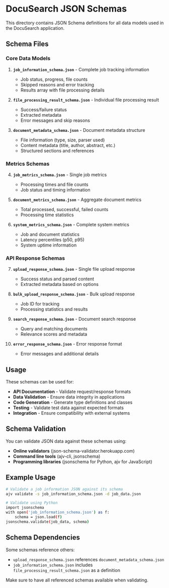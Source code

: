 # DocuSearch JSON Schemas

This directory contains JSON Schema definitions for all data models used in the DocuSearch application.

## Schema Files

### Core Data Models

1. **`job_information_schema.json`** - Complete job tracking information
   - Job status, progress, file counts
   - Skipped reasons and error tracking
   - Results array with file processing details

2. **`file_processing_result_schema.json`** - Individual file processing result
   - Success/failure status
   - Extracted metadata
   - Error messages and skip reasons

3. **`document_metadata_schema.json`** - Document metadata structure
   - File information (type, size, parser used)
   - Content metadata (title, author, abstract, etc.)
   - Structured sections and references

### Metrics Schemas

4. **`job_metrics_schema.json`** - Single job metrics
   - Processing times and file counts
   - Job status and timing information

5. **`document_metrics_schema.json`** - Aggregate document metrics
   - Total processed, successful, failed counts
   - Processing time statistics

6. **`system_metrics_schema.json`** - Complete system metrics
   - Job and document statistics
   - Latency percentiles (p50, p95)
   - System uptime information

### API Response Schemas

7. **`upload_response_schema.json`** - Single file upload response
   - Success status and parsed content
   - Extracted metadata based on options

8. **`bulk_upload_response_schema.json`** - Bulk upload response
   - Job ID for tracking
   - Processing statistics and results

9. **`search_response_schema.json`** - Document search response
   - Query and matching documents
   - Relevance scores and metadata

10. **`error_response_schema.json`** - Error response format
    - Error messages and additional details

## Usage

These schemas can be used for:

- **API Documentation** - Validate request/response formats
- **Data Validation** - Ensure data integrity in applications
- **Code Generation** - Generate type definitions and classes
- **Testing** - Validate test data against expected formats
- **Integration** - Ensure compatibility with external systems

## Schema Validation

You can validate JSON data against these schemas using:

- **Online validators** (json-schema-validator.herokuapp.com)
- **Command line tools** (ajv-cli, jsonschema)
- **Programming libraries** (jsonschema for Python, ajv for JavaScript)

## Example Usage

```bash
# Validate a job information JSON against its schema
ajv validate -s job_information_schema.json -d job_data.json

# Validate using Python
import jsonschema
with open('job_information_schema.json') as f:
    schema = json.load(f)
jsonschema.validate(job_data, schema)
```

## Schema Dependencies

Some schemas reference others:
- `upload_response_schema.json` references `document_metadata_schema.json`
- `job_information_schema.json` includes `file_processing_result_schema.json` as a definition

Make sure to have all referenced schemas available when validating.
